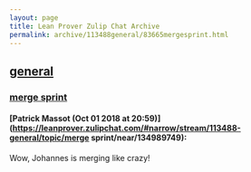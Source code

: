 ```yaml
---
layout: page
title: Lean Prover Zulip Chat Archive 
permalink: archive/113488general/83665mergesprint.html
---
```


## [general](index.html)
### [merge sprint](83665mergesprint.html)

#### [Patrick Massot (Oct 01 2018 at 20:59)](https://leanprover.zulipchat.com/#narrow/stream/113488-general/topic/merge sprint/near/134989749):
Wow, Johannes is merging like crazy!

